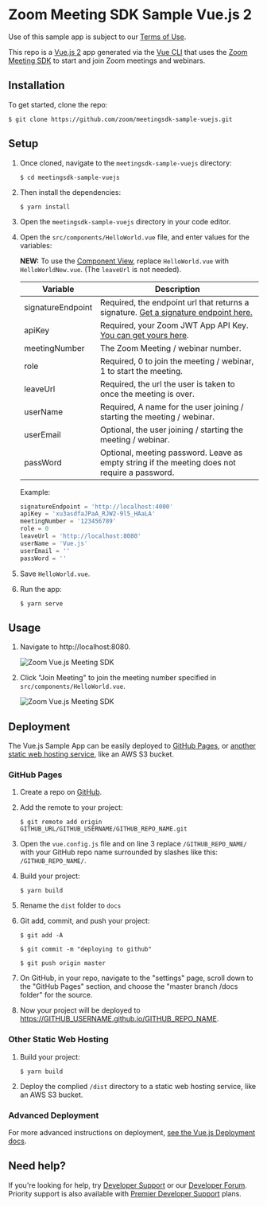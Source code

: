 # Zoom Meeting SDK Sample Vue.js 2

Use of this sample app is subject to our [Terms of Use](https://zoom.us/docs/en-us/zoom_api_license_and_tou.html).

This repo is a [Vue.js 2](https://vuejs.org/) app generated via the [Vue CLI](https://cli.vuejs.org/) that uses the [Zoom Meeting SDK](https://marketplace.zoom.us/docs/sdk/native-sdks/web) to start and join Zoom meetings and webinars.

## Installation

To get started, clone the repo:

`$ git clone https://github.com/zoom/meetingsdk-sample-vuejs.git`

## Setup

1. Once cloned, navigate to the `meetingsdk-sample-vuejs` directory:

   `$ cd meetingsdk-sample-vuejs`

1. Then install the dependencies:

   `$ yarn install`

1. Open the `meetingsdk-sample-vuejs` directory in your code editor.

1. Open the `src/components/HelloWorld.vue` file, and enter values for the variables:

   **NEW:** To use the [Component View](https://marketplace.zoom.us/docs/sdk/native-sdks/web/component-view), replace `HelloWorld.vue` with `HelloWorldNew.vue`. (The `leaveUrl` is not needed).

   | Variable                   | Description |
   | -----------------------|-------------|
   | signatureEndpoint          | Required, the endpoint url that returns a signature. [Get a signature endpoint here.](https://github.com/zoom/meetingsdk-sample-signature-node.js) |
   | apiKey                   | Required, your Zoom JWT App API Key. [You can get yours here](https://marketplace.zoom.us/develop/create). |
   | meetingNumber                   | The Zoom Meeting / webinar number. |
   | role                   | Required, 0 to join the meeting / webinar, 1 to start the meeting. |
   | leaveUrl                   | Required, the url the user is taken to once the meeting is over. |
   | userName                   | Required, A name for the user joining / starting the meeting / webinar. |
   | userEmail                   | Optional, the user joining / starting the meeting / webinar. |
   | passWord                   | Optional, meeting password. Leave as empty string if the meeting does not require a password. |

   Example:

   ```js
   signatureEndpoint = 'http://localhost:4000'
   apiKey = 'xu3asdfaJPaA_RJW2-9l5_HAaLA'
   meetingNumber = '123456789'
   role = 0
   leaveUrl = 'http://localhost:8080'
   userName = 'Vue.js'
   userEmail = ''
   passWord = ''
   ```

1. Save `HelloWorld.vue`.

1. Run the app:

   `$ yarn serve`

## Usage

1. Navigate to http://localhost:8080.

   ![Zoom Vue.js Meeting SDK](https://s3.amazonaws.com/user-content.stoplight.io/19808/1615228749397)

1. Click "Join Meeting" to join the meeting number specified in `src/components/HelloWorld.vue`.

   ![Zoom Vue.js Meeting SDK](https://s3.amazonaws.com/user-content.stoplight.io/19808/1615228763524)

## Deployment

The Vue.js Sample App can be easily deployed to [GitHub Pages](#github-pages), or [another static web hosting service](#other-static-web-hosting), like an AWS S3 bucket.

### GitHub Pages

1. Create a repo on [GitHub](https://github.com).

1. Add the remote to your project:

   `$ git remote add origin GITHUB_URL/GITHUB_USERNAME/GITHUB_REPO_NAME.git`

1. Open the `vue.config.js` file and on line 3 replace `/GITHUB_REPO_NAME/` with your GitHub repo name surrounded by slashes like this: `/GITHUB_REPO_NAME/`.

1. Build your project:

   `$ yarn build`

1. Rename the `dist` folder to `docs`

1. Git add, commit, and push your project:

   `$ git add -A`

   `$ git commit -m "deploying to github"`

   `$ git push origin master`

1. On GitHub, in your repo, navigate to the "settings" page, scroll down to the "GitHub Pages" section, and choose the "master branch /docs folder" for the source.

1. Now your project will be deployed to https://GITHUB_USERNAME.github.io/GITHUB_REPO_NAME.

### Other Static Web Hosting

1. Build your project:

   `$ yarn build`

1. Deploy the complied `/dist` directory to a static web hosting service, like an AWS S3 bucket.

### Advanced Deployment

For more advanced instructions on deployment, [see the Vue.js Deployment docs](https://cli.vuejs.org/guide/deployment.html).

## Need help?

If you're looking for help, try [Developer Support](https://devsupport.zoom.us) or our [Developer Forum](https://devforum.zoom.us). Priority support is also available with [Premier Developer Support](https://zoom.us/docs/en-us/developer-support-plans.html) plans.
